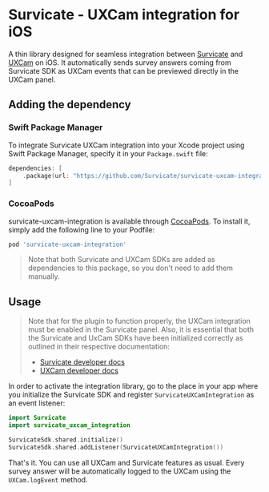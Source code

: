 # Survicate - UXCam integration for iOS
A thin library designed for seamless integration between [Survicate](https://survicate.com/) and [UXCam](https://uxcam.com/) on iOS. It automatically sends survey answers coming from Survicate SDK as UXCam events that can be previewed directly in the UXCam panel.

## Adding the dependency

### Swift Package Manager
To integrate Survicate UXCam integration into your Xcode project using Swift Package Manager, specify it in your `Package.swift` file:

```swift
dependencies: [
    .package(url: "https://github.com/Survicate/survicate-uxcam-integration-ios", from: "1.0.0")
]
```

### CocoaPods
survicate-uxcam-integration is available through [CocoaPods](https://cocoapods.org). To install
it, simply add the following line to your Podfile:

```ruby
pod 'survicate-uxcam-integration'
```

> Note that both Survicate and UXCam SDKs are added as dependencies to this package, so you don't need to add them manually.

## Usage

> Note that for the plugin to function properly, the UXCam integration must be enabled in the Survicate panel. Also, it is essential that both the Survicate and UxCam SDKs have been initialized correctly as outlined in their respective documentation:
> - [Survicate developer docs](https://developers.survicate.com/mobile-sdk/ios/)
> - [UXCam developer docs](https://developer.uxcam.com/docs/ios)

In order to activate the integration library, go to the place in your app where you initialize the Survicate SDK and register `SurvicateUXCamIntegration` as an event listener:

```swift
import Survicate
import survicate_uxcam_integration

SurvicateSdk.shared.initialize()
SurvicateSdk.shared.addListener(SurvicateUXCamIntegration())
```

That's it. You can use all UXCam and Survicate features as usual. Every survey answer will be automatically logged to the UXCam using the `UXCam.logEvent` method.
